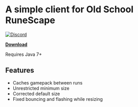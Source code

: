 # A simple client for Old School RuneScape

[![Discord](https://img.shields.io/discord/384870460640329728.svg?logo=discord)](https://discord.gg/G2kxrnU)

[**Download**](https://github.com/RuneStar/simple-client/releases)

Requires Java 7+

## Features

* Caches gamepack between runs
* Unrestricted minimum size
* Corrected default size
* Fixed bouncing and flashing while resizing